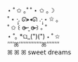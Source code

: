 ⋆    ˚   ✩    ｡˚      ˚  ⋆   ✩    ｡☽ <br/>
˚  ⋆    ·̩͙. ᘏ▸◂ᘏ .·̩͙    ⋆   ✩    ｡ <br/> 
˚    ✩  ꒰   ɞ̴̶̷ ·̮ ɞ̴̶̷ ꒱   ｡  ˚<br/>
  ⋆ ˚｡    *ଘ_(")(")  ⋆ ˚ ✩<br/>
’’’’ꕤ’’’’’’’’’’’’’’ꕤ’’’’’’’’<br/>
 ꕤ         ꕤ              ꕤ  𝗌𝗐𝖾𝖾𝗍 𝖽𝗋𝖾𝖺𝗆𝗌 <br/>

